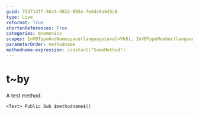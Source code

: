 ```yaml
---
guid: 75371dff-5644-4022-955e-7e4dc0a645c8
type: Live
reformat: True
shortenReferences: True
categories: mnemonics
scopes: InVBTypeAndNamespace(languageLevel=Vb8), InVBTypeMember(languageLevel=Vb8)
parameterOrder: methodname
methodname-expression: constant("SomeMethod")
---
```


# t~by

A test method.

```
<Test> Public Sub $methodname$()
```
